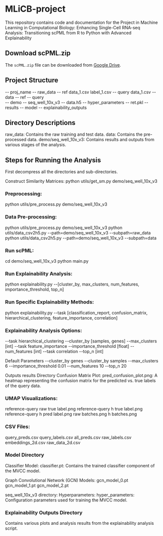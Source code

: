 # MLiCB-project
This repository contains code and documentation for the Project in Machine Learning in Computational Biology:
Enhancing Single-Cell RNA-seq Analysis: Transitioning scPML from R to Python with Advanced Explainability

## Download scPML.zip
The `scPML.zip` file can be downloaded from [Google Drive](https://drive.google.com/file/d/1zFWLsCgHTD02Hg2Y4v65iNKL5VmCRmpu/view?usp=drive_link).

## Project Structure

-- proj_name
  -- raw_data
    -- ref
        data_1.csv
        label_1.csv
    -- query
        data_1.csv
  -- data
    -- ref
    -- query       
  -- demo
    -- seq_well_10x_v3
      -- data.h5
      -- hyper_parameters
      -- ret.pkl
      -- results
      -- model
      -- explainability_outputs

## Directory Descriptions
raw_data: Contains the raw training and test data.
data: Contains the pre-processed data.
demo/seq_well_10x_v3: Contains results and outputs from various stages of the analysis.

## Steps for Running the Analysis

First decompress all the directories and sub-directories.

Construct Similarity Matrices:
python utils/get_sm.py demo/seq_well_10x_v3

### Preprocessing:
python utils/pre_process.py demo/seq_well_10x_v3

### Data Pre-processing:
python utils/pre_process.py demo/seq_well_10x_v3
python utils/data_csv2h5.py --path=demo/seq_well_10x_v3 --subpath=raw_data
python utils/data_csv2h5.py --path=demo/seq_well_10x_v3 --subpath=data

### Run scPML:
cd demo/seq_well_10x_v3 
python main.py

### Run Explainability Analysis:
python explainability.py --[cluster_by, max_clusters, num_features, importance_threshold, top_n]

### Run Specific Explainability Methods:
python explainability.py --task [classification_report, confusion_matrix, hierarchical_clustering, feature_importance, correlation]

### Explainability Analysis Options:
--task hierarchical_clustering --cluster_by [samples, genes] --max_clusters [int]
--task feature_importance --importance_threshold [float] --num_features [int]
--task correlation --top_n [int]

Default Parameters
--cluster_by genes
--cluster_by samples --max_clusters 6
--importance_threshold 0.01
--num_features 10
--top_n 20

Outputs
results Directory
Confusion Matrix Plot:
pred_confusion_plot.png: A heatmap representing the confusion matrix for the predicted vs. true labels of the query data.

### UMAP Visualizations:
reference-query raw true label.png
reference-query h true label.png
reference-query h pred label.png
raw batches.png
h batches.png

### CSV Files:
query_preds.csv
query_labels.csv
all_preds.csv
raw_labels.csv
embeddings_2d.csv
raw_data_2d.csv

### Model Directory
Classifier Model:
classifier.pt: Contains the trained classifier component of the MVCC model.

Graph Convolutional Network (GCN) Models:
gcn_model_0.pt
gcn_model_1.pt
gcn_model_2.pt

seq_well_10x_v3 directory:
Hyperparameters:
hyper_parameters: Configuration parameters used for training the MVCC model.

### Explainability Outputs Directory
Contains various plots and analysis results from the explainability analysis script.
